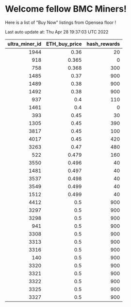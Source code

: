 # Welcome fellow BMC Miners!
Here is a list of "Buy Now" listings from Opensea floor !


Last auto update at: Thu Apr 28 19:37:03 UTC 2022


|   ultra_miner_id |   ETH_buy_price |   hash_rewards |
|-----------------:|----------------:|---------------:|
|             1944 |           0.36  |             20 |
|              918 |           0.365 |              0 |
|              758 |           0.368 |            300 |
|             1485 |           0.37  |            900 |
|             1489 |           0.38  |            900 |
|             1492 |           0.38  |            900 |
|              937 |           0.4   |            110 |
|             1461 |           0.4   |              0 |
|              393 |           0.45  |             30 |
|             1305 |           0.45  |            390 |
|             3817 |           0.45  |            100 |
|             4017 |           0.45  |            420 |
|             3263 |           0.47  |            480 |
|              522 |           0.479 |            160 |
|             3550 |           0.496 |             40 |
|             1481 |           0.497 |             40 |
|             3537 |           0.498 |             40 |
|             3549 |           0.499 |             40 |
|             1512 |           0.499 |             40 |
|             4412 |           0.5   |            900 |
|             3297 |           0.5   |            900 |
|             3298 |           0.5   |            900 |
|              941 |           0.5   |            900 |
|             3308 |           0.5   |            900 |
|             3313 |           0.5   |            900 |
|             3316 |           0.5   |            900 |
|              140 |           0.5   |            900 |
|             3320 |           0.5   |            900 |
|             3321 |           0.5   |            900 |
|             3322 |           0.5   |            900 |
|             3325 |           0.5   |            900 |
|             3327 |           0.5   |            900 |